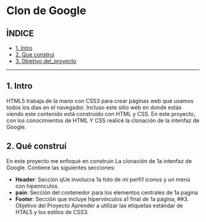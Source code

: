 # Clon de Google
## İNDICE
* [1. Intro](https://github.com/AlidaRobles/clondegoogle/edit/main/README.md#i%CC%87ndice)
* [2. Que construi](https://github.com/AlidaRobles/clondegoogle/edit/main/README.md#2-qu%C3%A9-constru%C3%AD)
* [3. 0bietivo del_proyecto](https://github.com/AlidaRobles/clondegoogle/edit/main/README.md#objetivo-del-proyecto)

****

## 1. Intro
HTML5 trabaja de la mano con CSS3 para crear páginas web que usamos todos los dias en el navegador. Incluso este sitio web en donde
estás viendo este contenido está construido con HTML y CSS.
En este proyecto, con los conocimientos de HTML Y CSS realicé la clonación de la intenfaz de Google.
## 2. Qué construí

En este proyecto me enfoqué en construin La clonación de 1a intenfaz de Google. Contiene las siguientes secciones:
* **Header**: Sección qUe involucra 1a foto de mi perfi1 iconos y un menú con hipennculos.
* **pain**: Sección del contenedor para los elementos centrales de 1a pagina
* **Footer**: Sección que incluye hipervínculos a1 final de 1a página,
##3. Objetivo del Proyecto
Aprender a utilizar las etiquetas estándar de HTAL5 y los estilos de CSS3.
